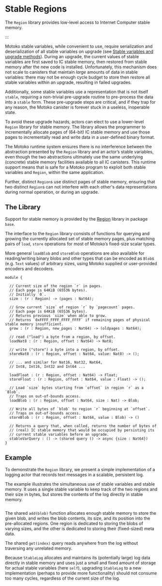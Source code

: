 # Stable Regions

The `Region` library provides low-level access to Internet Computer stable memory.

<!--
TODO: extend example to illustrate stableVarQuery
-->

:::

Motoko stable variables, while convenient to use, require serialization and deserialization of all stable variables on upgrade (see [Stable variables and upgrade methods](upgrades.md)). During an upgrade, the current values of stable variables are first saved to IC stable memory, then restored from stable memory after the new code is installed. Unfortunately, this mechanism does not scale to canisters that maintain *large* amounts of data in stable variables: there may not be enough cycle budget to store then restore all stable variables within an upgrade, resulting in failed upgrades.

Additionally, some stable variables use a representation that is not itself `stable`, requiring a non-trivial pre-upgrade routine to pre-process the data into a `stable` form.  These pre-upgrade steps are critical, and if they trap for any reason, the Motoko canister is forever stuck in a useless, inoperable state.

To avoid these upgrade hazards, actors can elect to use a lower-level `Region` library for stable memory. The library allows the programmer to incrementally allocate pages of (64-bit) IC stable memory and use those pages to incrementally read and write data in a user-defined binary format.

The Motoko runtime system ensures there is no interference between the abstraction presented by the `Region` library and an actor’s stable variables, even though the two abstractions ultimately use the same underlying (concrete) stable memory facilities available to all IC canisters. This runtime support means that is safe for a Motoko program to exploit both stable variables and `Region`, within the same application.

Further, distinct `Region`s use distinct pages of stable memory, ensuring that two distinct `Region`s can not interfere with each other's data representations during normal operation, or during an upgrade.

## The Library

Support for stable memory is provided by the [Region](./base/Region.md) library in package `base`.

The interface to the `Region` library consists of functions for querying and growing the currently allocated set of stable memory pages, plus matching pairs of `load`, `store` operations for most of Motoko’s fixed-size scalar types.

More general `loadBlob` and `storeBlob` operations are also available for reading/writing binary blobs and other types that can be encoded as `Blob`s (e.g. `Text` values) of arbitrary sizes, using Motoko supplied or user-provided encoders and decoders.

``` motoko no-repl
module {

  // Current size of the region `r` in pages.
  // Each page is 64KiB (65536 bytes).
  // Initially `0`.
  size : (r : Region) -> (pages : Nat64);

  // Grow current `size` of region `r` by `pagecount` pages.
  // Each page is 64KiB (65536 bytes).
  // Returns previous `size` when able to grow.
  // Returns `0xFFFF_FFFF_FFFF_FFFF` if remaining pages of physical stable memory insufficient.
  grow : (r : Region, new_pages : Nat64) -> (oldpages : Nat64);

  // read ("load") a byte from a region, by offset.
  loadNat8 : (r : Region, offset : Nat64) -> Nat8;

  // write ("store") a byte into a region, by offset.
  storeNat8 : (r : Region, offset : Nat64, value: Nat8) -> ();

  // ... and similar for Nat16, Nat32, Nat64,
  // Int8, Int16, Int32 and Int64 ...

  loadFloat : (r : Region, offset : Nat64) -> Float;
  storeFloat : (r : Region, offset : Nat64, value : Float) -> ();

  // Load `size` bytes starting from `offset` in region `r` as a `Blob`.
  // Traps on out-of-bounds access.
  loadBlob : (r : Region, offset : Nat64, size : Nat) -> Blob;

  // Write all bytes of `blob` to region `r` beginning at `offset`.
  // Traps on out-of-bounds access.
  storeBlob : (r : Region, offset : Nat64, value : Blob) -> ()

  // Returns a query that, when called, returns the number of bytes of
  // (real) IC stable memory that would be occupied by persisting its
  // current stable variables before an upgrade.
  stableVarQuery : () -> (shared query () -> async {size : Nat64})
}
```

## Example

To demonstrate the `Region` library, we present a simple implementation of a logging actor that records text messages in a scalable, persistent log.

The example illustrates the simultaneous use of stable variables and stable memory. It uses a single stable variable to keep track of the two regions and their size in bytes, but stores the contents of the log directly in stable memory.

``` motoko no-repl file=./StableMultiLog.mo-donotcheck
```

The shared `add(blob)` function allocates enough stable memory to store the given blob, and writes the blob contents, its size, and its position into the pre-allocated regions.  One region is dedicated to storing the blobs of varying sizes, and the other is dedicated to storing their (fixed-sized) meta data.

The shared `get(index)` query reads anywhere from the log without traversing any unrelated memory.

Because `StableLog` allocates and maintains its (potentially large) log data directly in stable memory and uses just a small and fixed amount of storage for actual stable variables (here `self`), upgrading `StableLog` to a new implementation (perhaps to provide more functionality) should not consume too many cycles, regardless of the current size of the log.
